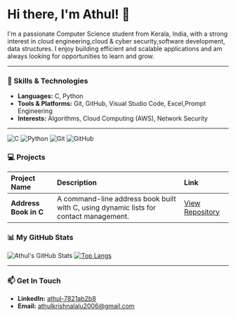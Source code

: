 # Hi there, I'm Athul! 👋

I'm a passionate Computer Science student from Kerala, India, with a strong interest in cloud engineering,cloud & cyber security,software development, data structures. I enjoy building efficient and scalable applications and am always looking for opportunities to learn and grow.

---

### 🔧 Skills & Technologies

-   **Languages:** C, Python
-   **Tools & Platforms:** Git, GitHub, Visual Studio Code, Excel,Prompt Engineering
-   **Interests:** Algorithms, Cloud Computing (AWS), Network Security

---
![C](https://img.shields.io/badge/C-A8B9CC?style=for-the-badge&logo=c&logoColor=white)
![Python](https://img.shields.io/badge/Python-3776AB?style=for-the-badge&logo=python&logoColor=white)
![Git](https://img.shields.io/badge/Git-F05032?style=for-the-badge&logo=git&logoColor=white)
![GitHub](https://img.shields.io/badge/GitHub-181717?style=for-the-badge&logo=github&logoColor=white)



### 💻 Projects

| Project Name | Description | Link |
| :--- | :--- | :--- |
| **Address Book in C** | A command-line address book built with C, using dynamic lists for contact management. | [View Repository](https://github.com/SpikIKid/DYNAMIC-ADDRESS-BOOK) |


### 📊 My GitHub Stats

![Athul's GitHub Stats](https://github-readme-stats.vercel.app/api?username=SpikIKid&show_icons=true&theme=radical&hide_border=true)
[![Top Langs](https://github-readme-stats.vercel.app/api/top-langs/?username=SpikIKid&layout=compact&theme=radical&hide_border=true)](https://github.com/anuraghazra/github-readme-stats)

---

### 📫 Get In Touch

- **LinkedIn:** [athul-7821ab2b8](https://www.linkedin.com/in/athul-7821ab2b8)
- **Email:** athulkrishnalalu2006@gmail.com



